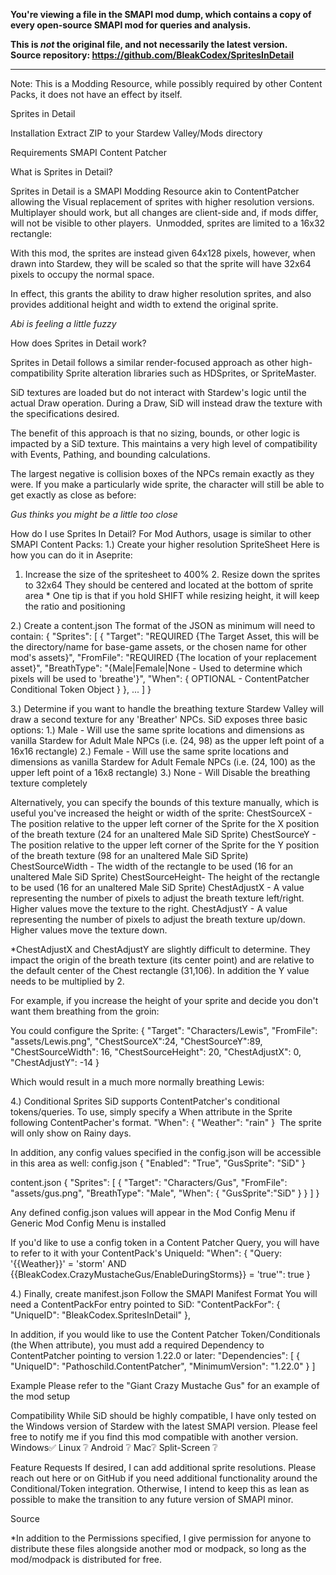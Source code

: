 **You're viewing a file in the SMAPI mod dump, which contains a copy of every open-source SMAPI mod
for queries and analysis.**

**This is _not_ the original file, and not necessarily the latest version.**  
**Source repository: https://github.com/BleakCodex/SpritesInDetail**

----

Note: This is a Modding Resource, while possibly required by other Content Packs, it does not have an effect by itself.

Sprites in Detail


Installation
Extract ZIP to your Stardew Valley/Mods directory


Requirements
SMAPI
Content Patcher


What is Sprites in Detail?

Sprites in Detail is a SMAPI Modding Resource akin to ContentPatcher allowing the Visual replacement of sprites with higher resolution versions.
Multiplayer should work, but all changes are client-side and, if mods differ, will not be visible to other players.
﻿
Unmodded, sprites are limited to a 16x32 rectangle:


With this mod, the sprites are instead given 64x128 pixels, however, when drawn into Stardew, they will be scaled so that the sprite will have 32x64 pixels to occupy the normal space.


In effect, this grants the ability to draw higher resolution sprites, and also provides additional height and width to extend the original sprite.
                                      
*Abi is feeling a little fuzzy*﻿




How does Sprites in Detail work?

Sprites in Detail follows a similar render-focused approach as other high-compatibility Sprite alteration libraries such as HDSprites, or SpriteMaster.

SiD textures are loaded but do not interact with Stardew's logic until the actual Draw operation. During a Draw, SiD will instead draw the texture with the specifications desired.


The benefit of this approach is that no sizing, bounds, or other logic is impacted by a SiD texture. This maintains a very high level of compatibility with Events, Pathing, and bounding calculations.

The largest negative is collision boxes of the NPCs remain exactly as they were.
If you make a particularly wide sprite, the character will still be able to get exactly as close as before:

*Gus thinks you might be a little too close*




How do I use Sprites In Detail? 
For Mod Authors, usage is similar to other SMAPI Content Packs:
1.) Create your higher resolution SpriteSheet
       Here is how you can do it in Aseprite:
1. Increase the size of the spritesheet to 400%
﻿2. Resize down the sprites to 32x64
﻿They should be centered and located at the bottom of sprite area
﻿* One tip is that if you hold SHIFT while resizing height, it will keep the ratio and positioning



2.) Create a content.json
﻿The format of the JSON as minimum will need to contain:
﻿{
﻿﻿"Sprites": [
﻿﻿﻿{
﻿﻿﻿"Target": "REQUIRED {The Target Asset, this will be the directory/name for base-game assets, or the chosen name for other mod's assets}",
﻿﻿﻿"FromFile": "REQUIRED {The location of your replacement asset}",﻿
﻿﻿﻿"BreathType": "{Male|Female|None - Used to determine which pixels will be used to 'breathe'}",
﻿﻿﻿"When": {
﻿﻿﻿﻿OPTIONAL - ContentPatcher Conditional Token Object﻿
﻿﻿﻿}
﻿﻿﻿},
﻿﻿...
﻿﻿]
﻿}
﻿


3.) Determine if you want to handle the breathing texture
    Stardew Valley will draw a second texture for any 'Breather' NPCs.
﻿SiD exposes three basic options:
﻿﻿1.) Male - Will use the same sprite locations and dimensions as vanilla Stardew for Adult Male NPCs (i.e. (24, 98) as the upper left point of a 16x16 rectangle)
﻿﻿2.) Female - Will use the same sprite locations and dimensions as vanilla Stardew for Adult Female NPCs (i.e. (24, 100) as the upper left point of a 16x8 rectangle)
﻿﻿3.) None - Will Disable the breathing texture completely


Alternatively, you can specify the bounds of this texture manually, which is useful you've increased the height or width of the sprite:
ChestSourceX - The position relative to the upper left corner of the Sprite for the X position of the breath texture (24 for an unaltered Male SiD Sprite)
ChestSourceY - The position relative to the upper left corner of the Sprite for the Y position of the breath texture (98 for an unaltered Male SiD Sprite)
ChestSourceWidth - The width of the rectangle to be used (16 for an unaltered Male SiD Sprite)
ChestSourceHeight- The height of the rectangle to be used (16 for an unaltered Male SiD Sprite)
ChestAdjustX - A value representing the number of pixels to adjust the breath texture left/right. Higher values move the texture to the right.
ChestAdjustY - A value representing the number of pixels to adjust the breath texture up/down. Higher values move the texture down.

*ChestAdjustX and ChestAdjustY are slightly difficult to determine. They impact the origin of the breath texture (its center point) and are relative to the default center of the Chest rectangle (31,106). 
In addition the Y value needs to be multiplied by 2.

For example, if you increase the height of your sprite and decide you don't want them breathing from the groin:
﻿

You could configure the Sprite:
        {
            "Target": "Characters/Lewis",
            "FromFile": "assets/Lewis.png",
            "ChestSourceX":24,
            "ChestSourceY":89,
            "ChestSourceWidth": 16,
            "ChestSourceHeight": 20,
            "ChestAdjustX": 0,
            "ChestAdjustY": -14
        }


Which would result in a much more normally breathing Lewis:



4.) Conditional Sprites
SiD supports ContentPatcher's conditional tokens/queries.
To use, simply specify a When attribute in the Sprite following ContentPacher's format.
"When":
  {
     "Weather": "rain"
  } ﻿
The sprite will only show on Rainy days.

In addition, any config values specified in the config.json will be accessible in this area as well:
config.json
{
  "Enabled": "True",
  "GusSprite": "SiD"
}

content.json
﻿{
﻿﻿"Sprites": [
{
"Target": "Characters/Gus",
"FromFile": "assets/gus.png",﻿
"BreathType": "Male",
"When": {
﻿﻿﻿﻿﻿"GusSprite":"SiD"﻿
}
}
﻿﻿]
﻿}

Any defined config.json values will appear in the Mod Config Menu if Generic Mod Config Menu is installed

If you'd like to use a config token in a Content Patcher Query, you will have to refer to it with your ContentPack's UniqueId:
"When":
    {
       "Query: '{{Weather}}' = 'storm' AND {{BleakCodex.CrazyMustacheGus/EnableDuringStorms}} = 'true'": true
    }


4.) Finally, create manifest.json
Follow the SMAPI Manifest Format
You will need a ContentPackFor entry pointed to SiD:﻿
"ContentPackFor": {
"UniqueID": "BleakCodex.SpritesInDetail"
},

In addition, if you would like to use the Content Patcher Token/Conditionals (the When attribute), you must add a required Dependency to ContentPatcher pointing to version 1.22.0 or later:
"Dependencies": [
{
"UniqueID": "Pathoschild.ContentPatcher",
"MinimumVersion": "1.22.0"
}
]


Example
Please refer to the "Giant Crazy Mustache Gus" for an example of the mod setup


Compatibility
While SiD should be highly compatible, I have only tested on the Windows version of Stardew with the latest SMAPI version. 
Please feel free to notify me if you find this mod compatible with another version.
Windows﻿﻿✅
Linux﻿       ❔
Android﻿   ❔
Mac﻿﻿❔
Split-Screen    ❔



Feature Requests
If desired, I can add additional sprite resolutions.
Please reach out here or on GitHub if you need additional functionality around the Conditional/Token integration.
Otherwise, I intend to keep this as lean as possible to make the transition to any future version of SMAPI minor.

Source



*In addition to the Permissions specified, I give permission for anyone to distribute these files alongside another mod or modpack, so long as the mod/modpack is distributed for free.
